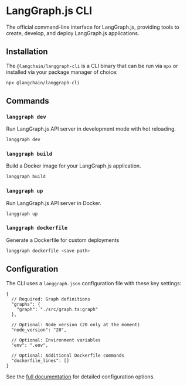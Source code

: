 # LangGraph.js CLI

The official command-line interface for LangGraph.js, providing tools to create, develop, and deploy LangGraph.js applications.

## Installation

The `@langchain/langgraph-cli` is a CLI binary that can be run via `npx` or installed via your package manager of choice:

```bash
npx @langchain/langgraph-cli
```

## Commands

### `langgraph dev`

Run LangGraph.js API server in development mode with hot reloading.

```bash
langgraph dev
```

### `langgraph build`

Build a Docker image for your LangGraph.js application.

```bash
langgraph build
```

### `langgraph up`

Run LangGraph.js API server in Docker.

```bash
langgraph up
```

### `langgraph dockerfile`

Generate a Dockerfile for custom deployments

```bash
langgraph dockerfile <save path>
```

## Configuration

The CLI uses a `langgraph.json` configuration file with these key settings:

```json5
{
  // Required: Graph definitions
  "graphs": {
    "graph": "./src/graph.ts:graph" 
  },

  // Optional: Node version (20 only at the moment)
  "node_version": "20",

  // Optional: Environment variables
  "env": ".env",
  
  // Optional: Additional Dockerfile commands
  "dockerfile_lines": []
}
```

See the [full documentation](https://langchain-ai.github.io/langgraph/cloud/reference/cli) for detailed configuration options.
